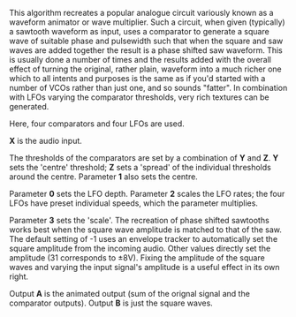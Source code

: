
This algorithm recreates a popular analogue circuit variously known as a waveform animator or wave multiplier. Such a
circuit, when given
(typically) a sawtooth waveform as input, uses a comparator to generate a square wave of suitable phase and pulsewidth
such that when the square and saw waves are added together the result is a phase shifted saw waveform. This is usually
done a number of times and the results added with the overall effect of turning the original, rather plain, waveform
into a much richer one which to all intents and purposes is the same as if you'd started with a number of VCOs rather
than just one, and so sounds "fatter". In combination with LFOs varying the comparator thresholds, very rich textures
can be generated.

Here, four comparators and four LFOs are used.

**X** is the audio input.

The thresholds of the comparators are set by a combination of **Y** and **Z**. **Y** sets the 'centre' threshold; **Z** sets a 'spread'
of the individual thresholds around the centre. Parameter **1** also sets the centre.

Parameter **0** sets the LFO depth. Parameter **2** scales the LFO rates; the four LFOs have preset individual speeds, which the
parameter multiplies.

Parameter **3** sets the 'scale'. The recreation of phase shifted sawtooths works best when the square wave amplitude is
matched to that of the saw. The default setting of -1 uses an envelope tracker to automatically set the square amplitude
from the incoming audio. Other values directly set the amplitude (31 corresponds to ±8V). Fixing the amplitude of the
square waves and varying the input signal's amplitude is a useful effect in its own right.

Output **A** is the animated output (sum of the orignal signal and the comparator outputs). Output **B** is just the square
waves.

